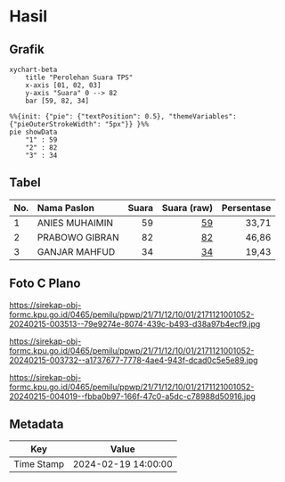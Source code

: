 # Hasil

## Grafik

```mermaid
xychart-beta
    title "Perolehan Suara TPS"
    x-axis [01, 02, 03]
    y-axis "Suara" 0 --> 82
    bar [59, 82, 34]
```

```mermaid
%%{init: {"pie": {"textPosition": 0.5}, "themeVariables": {"pieOuterStrokeWidth": "5px"}} }%%
pie showData
    "1" : 59
    "2" : 82
    "3" : 34
```

## Tabel

| No. | Nama Paslon    | Suara | Suara (raw) | Persentase |
|:--- |:-------------- | -----:| -----------:| ----------:|
| 1   | ANIES MUHAIMIN | 59    | [59][p-1]   | 33,71      |
| 2   | PRABOWO GIBRAN | 82    | [82][p-2]   | 46,86      |
| 3   | GANJAR MAHFUD  | 34    | [34][p-3]   | 19,43      |


[p-1]: https://github.com/gigit-pemilu/pemilu-2024-21-kepulauan-riau/blob/main/pilpres/hitung-suara/sub/21-kepulauan-riau/sub/71-kota-batam/sub/12-batu-aji/sub/1001-tanjung-uncang/sub/052-tps/sub/paslon-1.txt
[p-2]: https://github.com/gigit-pemilu/pemilu-2024-21-kepulauan-riau/blob/main/pilpres/hitung-suara/sub/21-kepulauan-riau/sub/71-kota-batam/sub/12-batu-aji/sub/1001-tanjung-uncang/sub/052-tps/sub/paslon-2.txt
[p-3]: https://github.com/gigit-pemilu/pemilu-2024-21-kepulauan-riau/blob/main/pilpres/hitung-suara/sub/21-kepulauan-riau/sub/71-kota-batam/sub/12-batu-aji/sub/1001-tanjung-uncang/sub/052-tps/sub/paslon-3.txt

## Foto C Plano

https://sirekap-obj-formc.kpu.go.id/0465/pemilu/ppwp/21/71/12/10/01/2171121001052-20240215-003513--79e9274e-8074-439c-b493-d38a97b4ecf9.jpg

https://sirekap-obj-formc.kpu.go.id/0465/pemilu/ppwp/21/71/12/10/01/2171121001052-20240215-003732--a1737677-7778-4ae4-943f-dcad0c5e5e89.jpg

https://sirekap-obj-formc.kpu.go.id/0465/pemilu/ppwp/21/71/12/10/01/2171121001052-20240215-004019--fbba0b97-166f-47c0-a5dc-c78988d50916.jpg


## Metadata

| Key        | Value               |
| ---------- | ------------------- |
| Time Stamp | 2024-02-19 14:00:00 |



